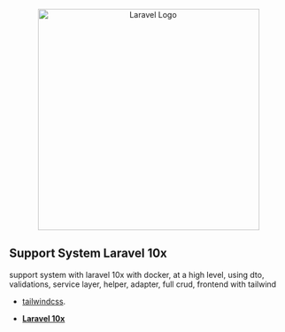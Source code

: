 <p align="center"><a href="https://laravel.com" target="_blank"><img src="https://raw.githubusercontent.com/laravel/art/master/logo-lockup/5%20SVG/2%20CMYK/1%20Full%20Color/laravel-logolockup-cmyk-red.svg" width="400" alt="Laravel Logo"></a></p>

## Support System Laravel 10x

support system with laravel 10x with docker, at a high level, using dto, validations, service layer, helper, adapter, full crud, frontend with tailwind

- [tailwindcss](https://tailwindcss.com/).

- **[Laravel 10x]([https://vehikl.com/](https://laravel.com/docs/10.x#your-first-laravel-project))**


